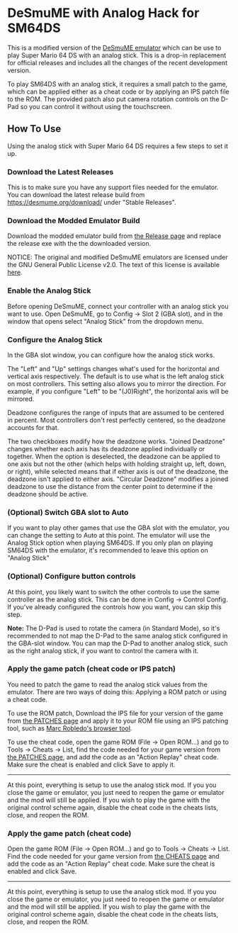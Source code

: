 # DeSmuME with Analog Hack for SM64DS

This is a modified version of the [DeSmuME emulator](https://desmume.org/) which can be use to play Super Mario 64 DS with an analog stick. This is a drop-in replacement for official releases and includes all the changes of the recent development version.

To play SM64DS with an analog stick, it requires a small patch to the game, which can be applied either as a cheat code or by applying an IPS patch file to the ROM. The provided patch also put camera rotation controls on the D-Pad so you can control it without using the touchscreen.

## How To Use

Using the analog stick with Super Mario 64 DS requires a few steps to set it up.

### Download the Latest Releases

This is to make sure you have any support files needed for the emulator. You can download the latest release build from https://desmume.org/download/ under "Stable Releases".

### Download the Modded Emulator Build

Download the modded emulator build from [the Release page](https://github.com/LRFLEW/desmume/releases/latest) and replace the release exe with the the downloaded version.

NOTICE: The original and modified DeSmuME emulators are licensed under the GNU General Public License v2.0. The text of this license is available [here](https://github.com/TASVideos/desmume/blob/master/license.txt).

### Enable the Analog Stick

Before opening DeSmuME, connect your controller with an analog stick you want to use. Open DeSmuME, go to Config -> Slot 2 (GBA slot), and in the window that opens select "Analog Stick" from the dropdown menu.

### Configure the Analog Stick

In the GBA slot window, you can configure how the analog stick works.

The "Left" and "Up" settings changes what's used for the horizontal and vertical axis respectively. The default is to use what is the left analog stick on most controllers. This setting also allows you to mirror the direction. For example, if you configure "Left" to be "(J0)Right", the horizontal axis will be mirrored.

Deadzone configures the range of inputs that are assumed to be centered in percent. Most controllers don't rest perfectly centered, so the deadzone accounts for that.

The two checkboxes modify how the deadzone works. "Joined Deadzone" changes whether each axis has its deadzone applied individually or together. When the option is deselected, the deadzone can be applied to one axis but not the other (which helps with holding straight up, left, down, or right), while selected means that if either axis is out of the deadzone, the deadzone isn't applied to either axis. "Circular Deadzone" modifies a joined deadzone to use the distance from the center point to determine if the deadzone should be active.

### (Optional) Switch GBA slot to Auto

If you want to play other games that use the GBA slot with the emulator, you can change the setting to Auto at this point. The emulator will use the Analog Stick option when playing SM64DS. If you only plan on playing SM64DS with the emulator, it's recommended to leave this option on "Analog Stick"

### (Optional) Configure button controls

At this point, you likely want to switch the other controls to use the same controller as the analog stick. This can be done in Config -> Control Config. If you've already configured the controls how you want, you can skip this step.

**Note:** The D-Pad is used to rotate the camera (in Standard Mode), so it's recommended to not map the D-Pad to the same analog stick configured in the GBA-slot window. You can map the D-Pad to another analog stick, such as the right analog stick, if you want to control the camera with it.

### Apply the game patch (cheat code or IPS patch)

You need to patch the game to read the analog stick values from the emulator. There are two ways of doing this: Applying a ROM patch or using a cheat code.

To use the ROM patch, Download the IPS file for your version of the game from [the PATCHES page](PATCHES.md) and apply it to your ROM file using an IPS patching tool, such as [Marc Robledo's browser tool](https://www.marcrobledo.com/RomPatcher.js/).

To use the cheat code, open the game ROM (File -> Open ROM...) and go to Tools -> Cheats -> List, find the code needed for your game version from [the PATCHES page](PATCHES.md), and add the code as an "Action Replay" cheat code. Make sure the cheat is enabled and click Save to apply it.

---

At this point, everything is setup to use the analog stick mod. If you you close the game or emulator, you just need to reopen the game or emulator and the mod will still be applied. If you wish to play the game with the original control scheme again, disable the cheat code in the cheats lists, close, and reopen the ROM.
### Apply the game patch (cheat code)

Open the game ROM (File -> Open ROM...) and go to Tools -> Cheats -> List. Find the code needed for your game version from [the CHEATS page](CHEATS.md) and add the code as an "Action Replay" cheat code. Make sure the cheat is enabled and click Save.

---

At this point, everything is setup to use the analog stick mod. If you you close the game or emulator, you just need to reopen the game or emulator and the mod will still be applied. If you wish to play the game with the original control scheme again, disable the cheat code in the cheats lists, close, and reopen the ROM.
